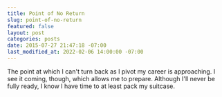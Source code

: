 ```yaml
---
title: Point of No Return
slug: point-of-no-return
featured: false
layout: post
categories: posts
date: 2015-07-27 21:47:18 -07:00
last_modified_at: 2022-02-06 14:00:00 -07:00
---
```


The point at which I can't turn back as I pivot my career is approaching. I see it coming, though, which allows me to prepare. Although I'll never be fully ready, I know I have time to at least pack my suitcase.

